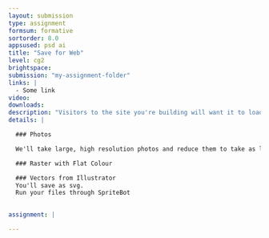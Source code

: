 ```yaml
---
layout: submission
type: assignment
formsum: formative
sortorder: 8.0
appsused: psd ai
title: "Save for Web"
level: cg2
brightspace: 
submission: "my-assignment-folder"
links: |
  - Some link
video:
downloads:
description: "Visitors to the site you're building will want it to load as quickly as possible. We'll export various types of graphics so they're as small and colour-accurate as possible."
details: |

  ### Photos

  We'll take large, high resolution photos and reduce them to take as little disc space as possible.

  ### Raster with Flat Colour

  ### Vectors from Illustrator
  You'll save as svg.
  Run your files through SpriteBot
  

assignment: |

---
```

